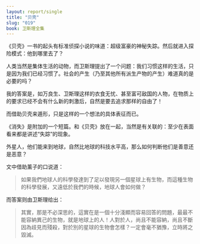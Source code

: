 ```yaml
---
layout: report/single
title: "贝壳"
slug: "019"
book: 卫斯理全集
---
```

《贝壳》一书的起头有标准侦探小说的味道：超级富豪的神秘失踪。然后就进入探险模式：他到哪里去了？

人类当然是集体生活的动物，而卫斯理提出了一个问题：我们习惯这样的生活，只是因为我们已经习惯了。社会的产生（乃至其他所有派生产物的产生）难道真的是必要的吗？

我的答案是，如万良生、卫斯理这样的衣食无忧、甚至富可敌国的人物，在物质上的要求已经不会有什么新的刺激后，自然是要去追求那样的自由了！

而借助贝壳来遁形，只是这样的一个想法的具体表征而已。

《消失》是附加的一个短篇。和《贝壳》放在一起，当然是有关联的：至少在表面看来都是讲述“失踪”的现象。

外星人，他们能来到地球，自然比地球的科技水平高，那么如何判断他们是善意还是恶意？

文中借助薰子的口说道：

>如果我們地球人的科學發達到了足以發現另一個星球上有生物，而這種生物的科學發展，又遠低於我們的時候，地球人會如何做？

而答案则由卫斯理给出：

>其實，那是不必深思的，這實在是一個十分淺顯而容易回答的問題，最最不能容納異己的生物，就是地球上的人！人對於人，尚且不能容納，尚且不斷因為歧見而殘殺，對於別的星球的生物會怎樣？一定會毫不猶豫，立時將之毀滅。
